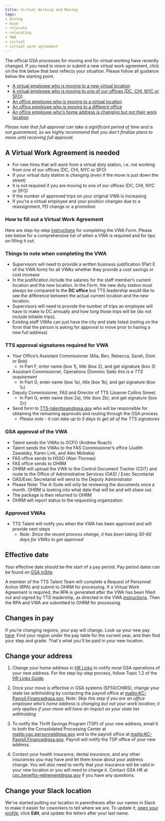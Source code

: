 ```yaml
---
title: Virtual Working and Moving
tags:
- moving
- move
- relocate
- relocating
- VWA
- virtual
- virtual work agreement
---
```


The official GSA processes for moving and for virtual working have recently changed.  If you need to move or submit a new virtual work agreement, click on the link below that best reflects your situation.  Please follow all guidance below the starting point.

* [A virtual employee who is moving to a new virtual location](/moving/#a-virtual-work-agreement-is-needed)
* [A virtual employee who is moving to one of our offices (DC, CHI, NYC or SFO)](/moving/#effective-date)
* [An office employee who is moving to a virtual location](/moving/#a-virtual-work-agreement-is-needed)
* [An office employee who is moving to a different office](/moving/#effective-date)
* [An office employee who's home address is changing but not their work location](/moving/#change-your-address)

*Please note that full approval can take a significant period of time and is not guaranteed, so we highly recommend that you don't finalize plans to move until receiving full approval.*

## A Virtual Work Agreement is needed

* For new hires that will work from a virtual duty station, i.e. not working from one of our offices (DC, CHI, NYC or SFO)
* If your virtual duty station is changing (even if the move is just down the street)
* It is not required if you are moving to one of our offices (DC, CHI, NYC or SFO)
* If the number of approved trips on your original VWA is increasing
* If you're a virtual employee and your position changes due to a reassignment, PD change or a promotion

### How to fill out a Virtual Work Agreement

Here are step-by-step [instructions](https://docs.google.com/document/d/1JCDZbABzjPWD7QPqA2tBnmvK1rs4QNFu_AUvTgjwqu4/edit) for completing the VWA Form.  Please see below for a comprehensive list of when a VWA is required and for tips on filling it out.  


### Things to note when completing the VWA

* Supervisors will need to provide a written business justification (Part E of the VWA form) for all VWAs whether they provide a cost savings or cost increase
* In the justification include the salaries for the staff member’s current location and the new location. In the Form, the new duty station must always be compared to the **DC office** but TTS leadership would like to see the difference between the actual current location and the new location.
* Supervisors will need to provide the number of trips an employee will have to make to DC annually and how long those trips will be (do not include billable trips).
* Existing staff VWAs can just have the city and state listed (noting on the form that the person is asking for approval to move prior to having a new full address)

### TTS approval signatures required for VWA

* Your Office’s Assistant Commissioner (Alla, Ben, Rebecca, Sarah, Dom or Bob)
  * In Part F, enter name (box 1), title (box 2), and get signature (box 3)
* Assistant Commissioner, Operations (Dominic Sale) *this is a TTS requirement*
  * In Part G, enter name (box 1a), title (box 1b), and get signature (box 1c)
* Deputy Commissioner, FAS and Director of TTS (Joanne Collins Smee)
  * In Part G, enter name (box 2a), title (box 2b), and get signature (box 2c)
* Send form to [TTS-talentteam@gsa.gov](mailto:TTS-talentteam@gsa.gov) who will be responsible for obtaining the remaining approvals and routing through the GSA process
  * *Please note - it can take up to 5 days to get all of the TTS signatures*

### GSA approval of the VWA

* Talent sends the VWAs to OCFO (Andrew Roach)
* Talent sends the VWAs to the FAS Commissioner’s office (Judith Zawatsky, Karen Link, and Alex Mobeka)
* FAS office sends to HSSO (Alan Thomas)
* FAS office sends to OHRM
* OHRM will upload the VWA to the Control Document Tracker (CDT) and route to the Office of Administrative Services (OAS) / Exec Secretariat
* OAS/Exec Secretariat will send to the Deputy Administrator
* Please Note:  The A-Suite will only be reviewing the documents once a month. OHRM is looking into what date that will be and will share out.  
* The package is then returned to OHRM
* OHRM will report status to the requesting organization

### Approved VWAs

* TTS Talent will notify you when the VWA has been approved and will provide next steps
  * *Note: Since the recent process change, it has been taking 30-60 days for VWAs to get approved*

## Effective date

Your effective date should be the start of a pay period. Pay period dates can be found on [GSA InSite](http://www.gsa.gov/portal/content/102507).

A member of the TTS Talent Team will complete a Request of Personnel Action (RPA) and submit to OHRM for processing.  If a Virtual Work Agreement is required, the RPA is generated after the VWA has been filled out and signed by TTS leadership, as directed in the VWA [instructions](https://docs.google.com/document/d/1JCDZbABzjPWD7QPqA2tBnmvK1rs4QNFu_AUvTgjwqu4/edit).  Then the RPA and VWA are submitted to OHRM for processing.  

## Changes in pay

If you’re changing regions, your pay will change. Look up your new pay [here](https://www.opm.gov/policy-data-oversight/pay-leave/salaries-wages/). Find your region under the pay table for the current year, and then find your step and grade. That's what you'll be paid in your new location.

## Change your address

1. Change your home address in [HR Links](https://corporateapps.gsa.gov/hr-links/) to notify most GSA operations of your new address.  For the step-by-step process, follow Topic 1.2 of the [HR Links Guide](https://drive.google.com/open?id=1aLbT84hNuwsjgHFmGYS3ggBviay8vh1_).

2. Once your move is effective in GSA systems (SF50/CHRIS), change your state tax withholding by contacting the payroll office at <mailto:KC-Payroll.Finance@gsa.gov>.  *Note:  Skip this step if you are an office employee who’s home address is changing but not your work location; it only applies if your move will have an impact on your state tax withholding*

3. To notify the Thrift Savings Program (TSP) of your new address, email it to both the Consolidated Processing Center at <mailto:cpc.personnel@gsa.gov> and to the payroll office at <mailto:KC-Payroll.Finance@gsa.gov>. Payroll will notify the TSP office of your new address.

4. Contact your health insurance, dental insurance, and any other insurances you may have and let them know about your address change. You will also need to verify that your insurance will be valid in your new location or you will need to change it. Contact GSA HR at [cpc.benefits-retirement@gsa.gov](mailto:cpc.benefits-retirement@gsa.gov) if you have any questions.  

## Change your Slack location

We've started putting our location in parentheses after our names in Slack to make it easier for coworkers to tell where we are. To update it, [open your profile](https://gsa-tts.slack.com/account/profile), click **Edit**, and update the letters after your last name.
